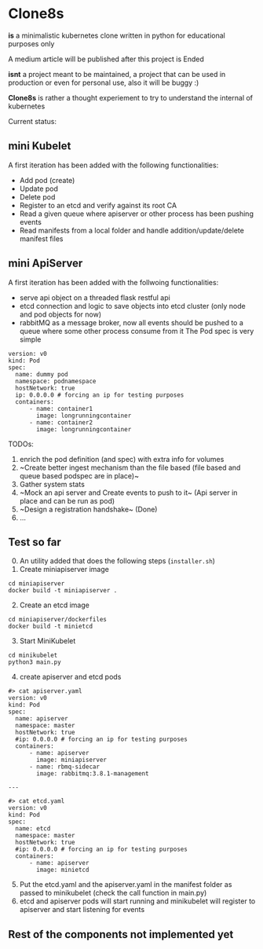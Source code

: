 # Clone8s
**is** a minimalistic kubernetes clone written in python for educational purposes only

A medium article will be published after this project is Ended

**isnt** a project meant to be maintained, a project that can be used in production or even for personal use, also it will be buggy :)

**Clone8s** is rather a thought experiement to try to understand the internal of kubernetes

Current status:
## mini Kubelet
A first iteration has been added with the following functionalities:
- Add pod (create)
- Update pod
- Delete pod
- Register to an etcd and verify against its root CA
- Read a given queue where apiserver or other process has been pushing events
- Read manifests from a local folder and handle addition/update/delete manifest files

## mini ApiServer
A first iteration has been added with the follwoing functionalities:
- serve api object on a threaded flask restful api
- etcd connection and logic to save objects into etcd cluster (only node and pod objects for now)
- rabbitMQ as a message broker, now all events should be pushed to a queue where some other process consume from it
The Pod spec is very simple
```
version: v0
kind: Pod
spec:
  name: dummy pod
  namespace: podnamespace
  hostNetwork: true
  ip: 0.0.0.0 # forcing an ip for testing purposes
  containers:
      - name: container1
        image: longrunningcontainer
      - name: container2
        image: longrunningcontainer
```
TODOs:
1. enrich the pod definition (and spec) with extra info for volumes
2. ~Create better ingest mechanism than the file based (file based and queue based podspec are in place)~
3. Gather system stats
4. ~Mock an api server and Create events to push to it~ (Api server in place and can be run as pod)
5. ~Design a registration handshake~ (Done)
6. ...


## Test so far
0. An utility added that does the following steps (`installer.sh`)
1. Create miniapiserver image
```
cd miniapiserver
docker build -t miniapiserver .
```
2. Create an etcd image
```
cd miniapiserver/dockerfiles
docker build -t minietcd
```
3. Start MiniKubelet
```
cd minikubelet
python3 main.py
```
4. create apiserver and etcd pods
```
#> cat apiserver.yaml
version: v0
kind: Pod
spec:
  name: apiserver
  namespace: master
  hostNetwork: true
  #ip: 0.0.0.0 # forcing an ip for testing purposes
  containers:
      - name: apiserver
        image: miniapiserver
      - name: rbmq-sidecar
        image: rabbitmq:3.8.1-management

--- 

#> cat etcd.yaml
version: v0
kind: Pod
spec:
  name: etcd
  namespace: master
  hostNetwork: true
  #ip: 0.0.0.0 # forcing an ip for testing purposes
  containers:
      - name: apiserver
        image: minietcd
 ```
 5. Put the etcd.yaml and the apiserver.yaml in the manifest folder as passed to minikubelet (check the call function in main.py)
 6. etcd and apiserver pods will start running and minikubelet will register to apiserver and start listening for events
## Rest of the components not implemented yet

